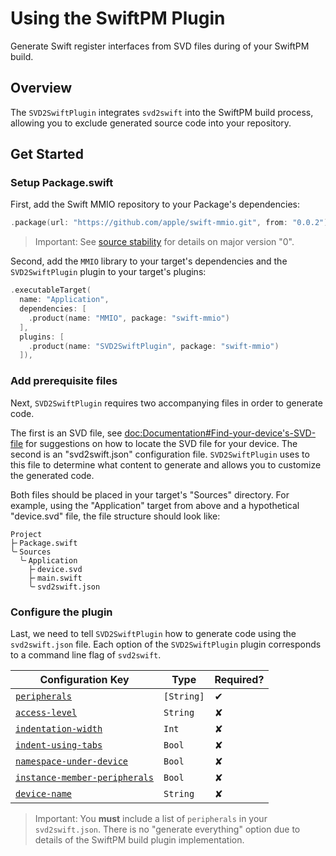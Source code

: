 # Using the SwiftPM Plugin

Generate Swift register interfaces from SVD files during of your SwiftPM build. 

## Overview

The `SVD2SwiftPlugin` integrates `svd2swift` into the SwiftPM build process, allowing you to exclude generated source code into your repository.

## Get Started

### Setup Package.swift

First, add the Swift MMIO repository to your Package's dependencies:

```swift
.package(url: "https://github.com/apple/swift-mmio.git", from: "0.0.2"),
```

> Important: See [source stability](https://github.com/apple/swift-mmio#source-stability) for details on major version "0".

Second, add the `MMIO` library to your target's dependencies and the `SVD2SwiftPlugin` plugin to your target's plugins:

```swift
.executableTarget(
  name: "Application",
  dependencies: [
    .product(name: "MMIO", package: "swift-mmio")
  ],
  plugins: [
    .product(name: "SVD2SwiftPlugin", package: "swift-mmio")
  ]),
```

### Add prerequisite files

Next, `SVD2SwiftPlugin` requires two accompanying files in order to generate code.

The first is an SVD file, see <doc:Documentation#Find-your-device's-SVD-file> for suggestions on how to locate the SVD file for your device. The second is an "svd2swift.json" configuration file. `SVD2SwiftPlugin` uses to this file to determine what content to generate and allows you to customize the generated code. 

Both files should be placed in your target's "Sources" directory. For example, using the "Application" target from above and a hypothetical "device.svd" file, the file structure should look like:

```console
Project
├╴Package.swift
╰╴Sources
  ╰╴Application
    ├╴device.svd
    ├╴main.swift
    ╰╴svd2swift.json
```

### Configure the plugin

Last, we need to tell `SVD2SwiftPlugin` how to generate code using the `svd2swift.json` file. Each option of the `SVD2SwiftPlugin` plugin corresponds to a command line flag of `svd2swift`.

| Configuration Key                                                                 | Type       | Required?  |
| --------------------------------------------------------------------------------- | ---------- | ---------- |
| [`peripherals`](<doc:UsingSVD2Swift#Peripherals>)                                 | `[String]` | ✔          | 
| [`access-level`](<doc:UsingSVD2Swift#Access-Level>)                               | `String`   | ✘          | 
| [`indentation-width`](<doc:UsingSVD2Swift#Indentation-Width>)                     | `Int`      | ✘          | 
| [`indent-using-tabs`](<doc:UsingSVD2Swift#Indent-Using-Tabs>)                     | `Bool`     | ✘          | 
| [`namespace-under-device`](<doc:UsingSVD2Swift#Namespace-Under-Device>)           | `Bool`     | ✘          | 
| [`instance-member-peripherals`](<doc:UsingSVD2Swift#Instance-Member-Peripherals>) | `Bool`     | ✘          | 
| [`device-name`](<doc:UsingSVD2Swift#Device-Name>)                                 | `String`   | ✘          | 

> Important: You **must** include a list of `peripherals` in your `svd2swift.json`. There is no "generate everything" option due to details of the SwiftPM build plugin implementation.
